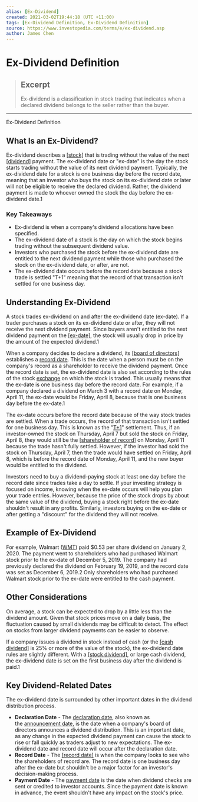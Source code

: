 ```yaml
---
alias: [Ex-Dividend]
created: 2021-03-02T19:44:18 (UTC +11:00)
tags: [Ex-Dividend Definition, Ex-Dividend Definition]
source: https://www.investopedia.com/terms/e/ex-dividend.asp
author: James Chen
---
```


# Ex-Dividend Definition

> ## Excerpt
> Ex-dividend is a classification in stock trading that indicates when a declared dividend belongs to the seller rather than the buyer.

---

Ex-Dividend Definition
## What Is an Ex-Dividend?

Ex-dividend describes a [[stock]](https://www.investopedia.com/terms/s/stock.asp) that is trading without the value of the next [[dividend]](https://www.investopedia.com/terms/d/dividend.asp) payment. The ex-dividend date or "ex-date" is the day the stock starts trading without the value of its next dividend payment. Typically, the ex-dividend date for a stock is one business day before the record date, meaning that an investor who buys the stock on its ex-dividend date or later will not be eligible to receive the declared dividend. Rather, the dividend payment is made to whoever owned the stock the day before the ex-dividend date.1

### Key Takeaways

-   Ex-dividend is when a company's dividend allocations have been specified.
-   The ex-dividend date of a stock is the day on which the stock begins trading without the subsequent dividend value.
-   Investors who purchased the stock before the ex-dividend date are entitled to the next dividend payment while those who purchased the stock on the ex-dividend date, or after, are not.
-   The ex-dividend date occurs before the record date because a stock trade is settled "T+1" meaning that the record of that transaction isn't settled for one business day.

## Understanding Ex-Dividend

A stock trades ex-dividend on and after the ex-dividend date (ex-date). If a trader purchases a stock on its ex-dividend date or after, they will not receive the next dividend payment. Since buyers aren't entitled to the next dividend payment on the [[ex-date]](https://www.investopedia.com/terms/e/ex-date.asp), the stock will usually drop in price by the amount of the expected dividend.1

When a company decides to declare a dividend, its [[board of directors]](https://www.investopedia.com/terms/b/boardofdirectors.asp) establishes a [record date](https://www.investopedia.com/terms/r/recorddate.asp). This is the date when a person must be on the company's record as a shareholder to receive the dividend payment. Once the record date is set, the ex-dividend date is also set according to the rules of the stock [exchange](https://www.investopedia.com/terms/e/exchange.asp) on which the stock is traded. This usually means that the ex-date is one business day before the record date. For example, if a company declared a dividend on March 3 with a record date on Monday, April 11, the ex-date would be Friday, April 8, because that is one business day before the ex-date.1

The ex-date occurs before the record date because of the way stock trades are settled. When a trade occurs, the record of that transaction isn't settled for one business day. This is known as the "[T+1](https://www.investopedia.com/terms/t/tplus1.asp)" settlement. Thus, if an investor-owned the stock on Thursday, April 7 but sold the stock on Friday, April 8, they would still be the [[shareholder of record]](https://www.investopedia.com/terms/h/holderofrecord.asp) on Monday, April 11 because the trade hasn't fully settled. However, if the investor had sold the stock on Thursday, April 7, then the trade would have settled on Friday, April 8, which is before the record date of Monday, April 11, and the new buyer would be entitled to the dividend.

Investors need to buy a dividend-paying stock at least one day before the record date since trades take a day to settle. If your investing strategy is focused on income, knowing when the ex-date occurs will help you plan your trade entries. However, because the price of the stock drops by about the same value of the dividend, buying a stock right before the ex-date shouldn't result in any profits. Similarly, investors buying on the ex-date or after getting a "discount" for the dividend they will not receive.

## Example of Ex-Dividend

For example, Walmart ([WMT](https://www.investopedia.com/markets/quote?tvwidgetsymbol=wmt)) paid $0.53 per share dividend on January 2, 2020. The payment went to shareholders who had purchased Walmart stock prior to the ex-date of December 5, 2019. The company had previously declared the dividend on February 19, 2019, and the record date was set as December 6, 2019.2 Only shareholders who had purchased Walmart stock prior to the ex-date were entitled to the cash payment.

## Other Considerations

On average, a stock can be expected to drop by a little less than the dividend amount. Given that stock prices move on a daily basis, the fluctuation caused by small dividends may be difficult to detect. The effect on stocks from larger dividend payments can be easier to observe.

If a company issues a dividend in stock instead of cash (or the [[cash dividend]](https://www.investopedia.com/terms/c/cashdividend.asp) is 25% or more of the value of the stock), the ex-dividend date rules are slightly different. With a [[stock dividend]](https://www.investopedia.com/terms/s/stockdividend.asp), or large cash dividend, the ex-dividend date is set on the first business day after the dividend is paid.1

## Key Dividend-Related Dates

The ex-dividend date is surrounded by other important dates in the dividend distribution process.

-   **Declaration Date** - The [declaration date](https://www.investopedia.com/terms/d/declarationdate.asp), also known as the [announcement date](https://www.investopedia.com/terms/a/announcement-date.asp), is the date when a company's board of directors announces a dividend distribution. This is an important date, as any change in the expected dividend payment can cause the stock to rise or fall quickly as traders adjust to new expectations. The ex-dividend date and record date will occur after the declaration date.
-   **Record Date** - The [[record date]](https://www.investopedia.com/terms/r/recorddate.asp) is when the company looks to see who the shareholders of record are. The record date is one business day after the ex-date but shouldn't be a major factor for an investor's decision-making process.
-   **Payment Date** - The [payment date](https://www.investopedia.com/terms/p/paymentdate.asp) is the date when dividend checks are sent or credited to investor accounts. Since the payment date is known in advance, the event shouldn't have any impact on the stock's price.
